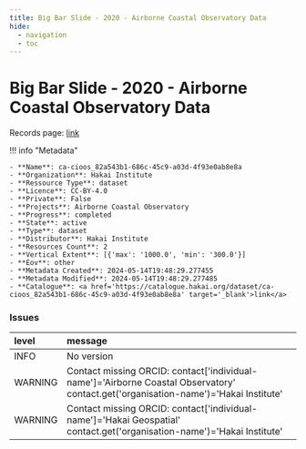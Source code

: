 ```yaml
---
title: Big Bar Slide - 2020 - Airborne Coastal Observatory Data
hide:
  - navigation
  - toc
---
```


# Big Bar Slide - 2020 - Airborne Coastal Observatory Data

Records page: <a href='https://catalogue.hakai.org/dataset/ca-cioos_82a543b1-686c-45c9-a03d-4f93e0ab8e8a' target='_blank'>link</a>

<div id='map'></div>

!!! info "Metadata"
    
    - **Name**: ca-cioos_82a543b1-686c-45c9-a03d-4f93e0ab8e8a 
    - **Organization**: Hakai Institute 
    - **Ressource Type**: dataset 
    - **Licence**: CC-BY-4.0 
    - **Private**: False 
    - **Projects**: Airborne Coastal Observatory 
    - **Progress**: completed 
    - **State**: active 
    - **Type**: dataset 
    - **Distributor**: Hakai Institute 
    - **Resources Count**: 2 
    - **Vertical Extent**: [{'max': '1000.0', 'min': '300.0'}] 
    - **Eov**: other 
    - **Metadata Created**: 2024-05-14T19:48:29.277455 
    - **Metadata Modified**: 2024-05-14T19:48:29.277485 
    - **Catalogue**: <a href='https://catalogue.hakai.org/dataset/ca-cioos_82a543b1-686c-45c9-a03d-4f93e0ab8e8a' target='_blank'>link</a> 

### Issues

| level   | message                                                                                                                             |
|:--------|:------------------------------------------------------------------------------------------------------------------------------------|
| INFO    | No version                                                                                                                          |
| WARNING | Contact missing ORCID: contact['individual-name']='Airborne Coastal Observatory' contact.get('organisation-name')='Hakai Institute' |
| WARNING | Contact missing ORCID: contact['individual-name']='Hakai Geospatial' contact.get('organisation-name')='Hakai Institute'             |

<script>
   document.addEventListener("DOMContentLoaded", function() {
    var map = L.map('map').setView([51.505, -125.09], 5);
    L.tileLayer('https://tile.openstreetmap.org/{z}/{x}/{y}.png', {
        maxZoom: 19,
        attribution: '&copy; <a href="http://www.openstreetmap.org/copyright">OpenStreetMap</a>'
    }).addTo(map);
    var geojsonFeature = {
        "type": "Feature",
        "properties": {
            "name" : "Big Bar Slide - 2020 - Airborne Coastal Observatory Data"
        },
        "geometry": {'type': 'Polygon', 'coordinates': [[[-122.0, 51.16], [-122.1, 51.13], [-122.2, 51.24], [-122.3, 51.35], [-122.2, 51.35], [-122.1, 51.21], [-122.1, 51.21], [-122.0, 51.16]]]}
    }
    L.geoJSON(geojsonFeature).addTo(map);
   })
</script>